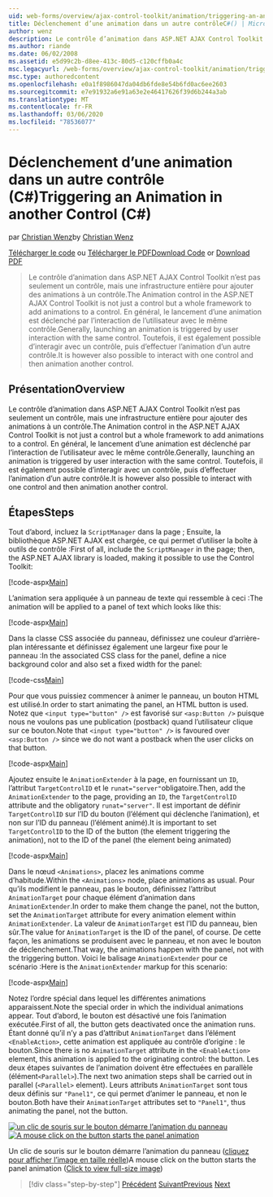 ```yaml
---
uid: web-forms/overview/ajax-control-toolkit/animation/triggering-an-animation-in-another-control-cs
title: Déclenchement d’une animation dans un autre contrôleC#() | Microsoft Docs
author: wenz
description: Le contrôle d’animation dans ASP.NET AJAX Control Toolkit n’est pas seulement un contrôle, mais une infrastructure entière pour ajouter des animations à un contrôle. En général, le lancement d’une...
ms.author: riande
ms.date: 06/02/2008
ms.assetid: e5d99c2b-d8ee-413c-80d5-c120cffb0a4c
msc.legacyurl: /web-forms/overview/ajax-control-toolkit/animation/triggering-an-animation-in-another-control-cs
msc.type: authoredcontent
ms.openlocfilehash: e0a1f8986047da04db6fde8e54b6fd0ac6ee2603
ms.sourcegitcommit: e7e91932a6e91a63e2e46417626f39d6b244a3ab
ms.translationtype: MT
ms.contentlocale: fr-FR
ms.lasthandoff: 03/06/2020
ms.locfileid: "78536077"
---
```

# <a name="triggering-an-animation-in-another-control-c"></a><span data-ttu-id="8219d-104">Déclenchement d’une animation dans un autre contrôle (C#)</span><span class="sxs-lookup"><span data-stu-id="8219d-104">Triggering an Animation in another Control (C#)</span></span>

<span data-ttu-id="8219d-105">par [Christian Wenz](https://github.com/wenz)</span><span class="sxs-lookup"><span data-stu-id="8219d-105">by [Christian Wenz](https://github.com/wenz)</span></span>

<span data-ttu-id="8219d-106">[Télécharger le code](https://download.microsoft.com/download/f/9/a/f9a26acd-8df4-4484-8a18-199e4598f411/Animation8.cs.zip) ou [Télécharger le PDF](https://download.microsoft.com/download/6/7/1/6718d452-ff89-4d3f-a90e-c74ec2d636a3/animation8CS.pdf)</span><span class="sxs-lookup"><span data-stu-id="8219d-106">[Download Code](https://download.microsoft.com/download/f/9/a/f9a26acd-8df4-4484-8a18-199e4598f411/Animation8.cs.zip) or [Download PDF](https://download.microsoft.com/download/6/7/1/6718d452-ff89-4d3f-a90e-c74ec2d636a3/animation8CS.pdf)</span></span>

> <span data-ttu-id="8219d-107">Le contrôle d’animation dans ASP.NET AJAX Control Toolkit n’est pas seulement un contrôle, mais une infrastructure entière pour ajouter des animations à un contrôle.</span><span class="sxs-lookup"><span data-stu-id="8219d-107">The Animation control in the ASP.NET AJAX Control Toolkit is not just a control but a whole framework to add animations to a control.</span></span> <span data-ttu-id="8219d-108">En général, le lancement d’une animation est déclenché par l’interaction de l’utilisateur avec le même contrôle.</span><span class="sxs-lookup"><span data-stu-id="8219d-108">Generally, launching an animation is triggered by user interaction with the same control.</span></span> <span data-ttu-id="8219d-109">Toutefois, il est également possible d’interagir avec un contrôle, puis d’effectuer l’animation d’un autre contrôle.</span><span class="sxs-lookup"><span data-stu-id="8219d-109">It is however also possible to interact with one control and then animation another control.</span></span>

## <a name="overview"></a><span data-ttu-id="8219d-110">Présentation</span><span class="sxs-lookup"><span data-stu-id="8219d-110">Overview</span></span>

<span data-ttu-id="8219d-111">Le contrôle d’animation dans ASP.NET AJAX Control Toolkit n’est pas seulement un contrôle, mais une infrastructure entière pour ajouter des animations à un contrôle.</span><span class="sxs-lookup"><span data-stu-id="8219d-111">The Animation control in the ASP.NET AJAX Control Toolkit is not just a control but a whole framework to add animations to a control.</span></span> <span data-ttu-id="8219d-112">En général, le lancement d’une animation est déclenché par l’interaction de l’utilisateur avec le même contrôle.</span><span class="sxs-lookup"><span data-stu-id="8219d-112">Generally, launching an animation is triggered by user interaction with the same control.</span></span> <span data-ttu-id="8219d-113">Toutefois, il est également possible d’interagir avec un contrôle, puis d’effectuer l’animation d’un autre contrôle.</span><span class="sxs-lookup"><span data-stu-id="8219d-113">It is however also possible to interact with one control and then animation another control.</span></span>

## <a name="steps"></a><span data-ttu-id="8219d-114">Étapes</span><span class="sxs-lookup"><span data-stu-id="8219d-114">Steps</span></span>

<span data-ttu-id="8219d-115">Tout d’abord, incluez la `ScriptManager` dans la page ; Ensuite, la bibliothèque ASP.NET AJAX est chargée, ce qui permet d’utiliser la boîte à outils de contrôle :</span><span class="sxs-lookup"><span data-stu-id="8219d-115">First of all, include the `ScriptManager` in the page; then, the ASP.NET AJAX library is loaded, making it possible to use the Control Toolkit:</span></span>

[!code-aspx[Main](triggering-an-animation-in-another-control-cs/samples/sample1.aspx)]

<span data-ttu-id="8219d-116">L’animation sera appliquée à un panneau de texte qui ressemble à ceci :</span><span class="sxs-lookup"><span data-stu-id="8219d-116">The animation will be applied to a panel of text which looks like this:</span></span>

[!code-aspx[Main](triggering-an-animation-in-another-control-cs/samples/sample2.aspx)]

<span data-ttu-id="8219d-117">Dans la classe CSS associée du panneau, définissez une couleur d’arrière-plan intéressante et définissez également une largeur fixe pour le panneau :</span><span class="sxs-lookup"><span data-stu-id="8219d-117">In the associated CSS class for the panel, define a nice background color and also set a fixed width for the panel:</span></span>

[!code-css[Main](triggering-an-animation-in-another-control-cs/samples/sample3.css)]

<span data-ttu-id="8219d-118">Pour que vous puissiez commencer à animer le panneau, un bouton HTML est utilisé.</span><span class="sxs-lookup"><span data-stu-id="8219d-118">In order to start animating the panel, an HTML button is used.</span></span> <span data-ttu-id="8219d-119">Notez que `<input type="button" />` est favorisé sur `<asp:Button />` puisque nous ne voulons pas une publication (postback) quand l’utilisateur clique sur ce bouton.</span><span class="sxs-lookup"><span data-stu-id="8219d-119">Note that `<input type="button" />` is favoured over `<asp:Button />` since we do not want a postback when the user clicks on that button.</span></span>

[!code-aspx[Main](triggering-an-animation-in-another-control-cs/samples/sample4.aspx)]

<span data-ttu-id="8219d-120">Ajoutez ensuite le `AnimationExtender` à la page, en fournissant un `ID`, l’attribut `TargetControlID` et le `runat="server"`obligatoire.</span><span class="sxs-lookup"><span data-stu-id="8219d-120">Then, add the `AnimationExtender` to the page, providing an `ID`, the `TargetControlID` attribute and the obligatory `runat="server"`.</span></span> <span data-ttu-id="8219d-121">Il est important de définir `TargetControlID` sur l’ID du bouton (l’élément qui déclenche l’animation), et non sur l’ID du panneau (l’élément animé).</span><span class="sxs-lookup"><span data-stu-id="8219d-121">It is important to set `TargetControlID` to the ID of the button (the element triggering the animation), not to the ID of the panel (the element being animated)</span></span>

[!code-aspx[Main](triggering-an-animation-in-another-control-cs/samples/sample5.aspx)]

<span data-ttu-id="8219d-122">Dans le nœud `<Animations>`, placez les animations comme d’habitude.</span><span class="sxs-lookup"><span data-stu-id="8219d-122">Within the `<Animations>` node, place animations as usual.</span></span> <span data-ttu-id="8219d-123">Pour qu’ils modifient le panneau, pas le bouton, définissez l’attribut `AnimationTarget` pour chaque élément d’animation dans `AnimationExtender`.</span><span class="sxs-lookup"><span data-stu-id="8219d-123">In order to make them change the panel, not the button, set the `AnimationTarget` attribute for every animation element within `AnimationExtender`.</span></span> <span data-ttu-id="8219d-124">La valeur de `AnimationTarget` est l’ID du panneau, bien sûr.</span><span class="sxs-lookup"><span data-stu-id="8219d-124">The value for `AnimationTarget` is the ID of the panel, of course.</span></span> <span data-ttu-id="8219d-125">De cette façon, les animations se produisent avec le panneau, et non avec le bouton de déclenchement.</span><span class="sxs-lookup"><span data-stu-id="8219d-125">That way, the animations happen with the panel, not with the triggering button.</span></span> <span data-ttu-id="8219d-126">Voici le balisage `AnimationExtender` pour ce scénario :</span><span class="sxs-lookup"><span data-stu-id="8219d-126">Here is the `AnimationExtender` markup for this scenario:</span></span>

[!code-aspx[Main](triggering-an-animation-in-another-control-cs/samples/sample6.aspx)]

<span data-ttu-id="8219d-127">Notez l’ordre spécial dans lequel les différentes animations apparaissent.</span><span class="sxs-lookup"><span data-stu-id="8219d-127">Note the special order in which the individual animations appear.</span></span> <span data-ttu-id="8219d-128">Tout d’abord, le bouton est désactivé une fois l’animation exécutée.</span><span class="sxs-lookup"><span data-stu-id="8219d-128">First of all, the button gets deactivated once the animation runs.</span></span> <span data-ttu-id="8219d-129">Étant donné qu’il n’y a pas d’attribut `AnimationTarget` dans l’élément `<EnableAction>`, cette animation est appliquée au contrôle d’origine : le bouton.</span><span class="sxs-lookup"><span data-stu-id="8219d-129">Since there is no `AnimationTarget` attribute in the `<EnableAction>` element, this animation is applied to the originating control: the button.</span></span> <span data-ttu-id="8219d-130">Les deux étapes suivantes de l’animation doivent être effectuées en parallèle (élément`<Parallel>`).</span><span class="sxs-lookup"><span data-stu-id="8219d-130">The next two animation steps shall be carried out in parallel (`<Parallel>` element).</span></span> <span data-ttu-id="8219d-131">Leurs attributs `AnimationTarget` sont tous deux définis sur `"Panel1"`, ce qui permet d’animer le panneau, et non le bouton.</span><span class="sxs-lookup"><span data-stu-id="8219d-131">Both have their `AnimationTarget` attributes set to `"Panel1"`, thus animating the panel, not the button.</span></span>

<span data-ttu-id="8219d-132">[![un clic de souris sur le bouton démarre l’animation du panneau](triggering-an-animation-in-another-control-cs/_static/image2.png)](triggering-an-animation-in-another-control-cs/_static/image1.png)</span><span class="sxs-lookup"><span data-stu-id="8219d-132">[![A mouse click on the button starts the panel animation](triggering-an-animation-in-another-control-cs/_static/image2.png)](triggering-an-animation-in-another-control-cs/_static/image1.png)</span></span>

<span data-ttu-id="8219d-133">Un clic de souris sur le bouton démarre l’animation du panneau ([cliquez pour afficher l’image en taille réelle](triggering-an-animation-in-another-control-cs/_static/image3.png))</span><span class="sxs-lookup"><span data-stu-id="8219d-133">A mouse click on the button starts the panel animation ([Click to view full-size image](triggering-an-animation-in-another-control-cs/_static/image3.png))</span></span>

> [!div class="step-by-step"]
> <span data-ttu-id="8219d-134">[Précédent](disabling-actions-during-animation-cs.md)
> [Suivant](modifying-animations-from-the-server-side-cs.md)</span><span class="sxs-lookup"><span data-stu-id="8219d-134">[Previous](disabling-actions-during-animation-cs.md)
[Next](modifying-animations-from-the-server-side-cs.md)</span></span>
